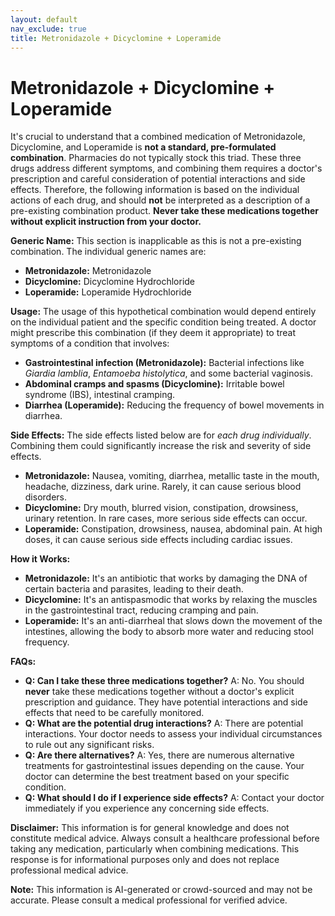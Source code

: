 ```yaml
---
layout: default
nav_exclude: true
title: Metronidazole + Dicyclomine + Loperamide
---
```


# Metronidazole + Dicyclomine + Loperamide

It's crucial to understand that a combined medication of Metronidazole, Dicyclomine, and Loperamide is **not a standard, pre-formulated combination**.  Pharmacies do not typically stock this triad.  These three drugs address different symptoms, and combining them requires a doctor's prescription and careful consideration of potential interactions and side effects.  Therefore, the following information is based on the individual actions of each drug, and should **not** be interpreted as a description of a pre-existing combination product.  **Never take these medications together without explicit instruction from your doctor.**

**Generic Name:**  This section is inapplicable as this is not a pre-existing combination.  The individual generic names are:

* **Metronidazole:**  Metronidazole
* **Dicyclomine:** Dicyclomine Hydrochloride
* **Loperamide:** Loperamide Hydrochloride


**Usage:**  The usage of this hypothetical combination would depend entirely on the individual patient and the specific condition being treated. A doctor might prescribe this combination (if they deem it appropriate) to treat symptoms of a condition that involves:

* **Gastrointestinal infection (Metronidazole):**  Bacterial infections like *Giardia lamblia*, *Entamoeba histolytica*, and some bacterial vaginosis.
* **Abdominal cramps and spasms (Dicyclomine):**  Irritable bowel syndrome (IBS), intestinal cramping.
* **Diarrhea (Loperamide):**  Reducing the frequency of bowel movements in diarrhea.


**Side Effects:**  The side effects listed below are for *each drug individually*.  Combining them could significantly increase the risk and severity of side effects.

* **Metronidazole:**  Nausea, vomiting, diarrhea, metallic taste in the mouth, headache, dizziness, dark urine.  Rarely, it can cause serious blood disorders.
* **Dicyclomine:** Dry mouth, blurred vision, constipation, drowsiness, urinary retention.  In rare cases, more serious side effects can occur.
* **Loperamide:**  Constipation, drowsiness, nausea, abdominal pain.  At high doses, it can cause serious side effects including cardiac issues.

**How it Works:**

* **Metronidazole:**  It's an antibiotic that works by damaging the DNA of certain bacteria and parasites, leading to their death.
* **Dicyclomine:**  It's an antispasmodic that works by relaxing the muscles in the gastrointestinal tract, reducing cramping and pain.
* **Loperamide:**  It's an anti-diarrheal that slows down the movement of the intestines, allowing the body to absorb more water and reducing stool frequency.


**FAQs:**

* **Q: Can I take these three medications together?**  A: No.  You should **never** take these medications together without a doctor's explicit prescription and guidance.  They have potential interactions and side effects that need to be carefully monitored.
* **Q: What are the potential drug interactions?** A:  There are potential interactions.  Your doctor needs to assess your individual circumstances to rule out any significant risks.
* **Q: Are there alternatives?** A: Yes, there are numerous alternative treatments for gastrointestinal issues depending on the cause. Your doctor can determine the best treatment based on your specific condition.
* **Q: What should I do if I experience side effects?** A: Contact your doctor immediately if you experience any concerning side effects.

**Disclaimer:** This information is for general knowledge and does not constitute medical advice.  Always consult a healthcare professional before taking any medication, particularly when combining medications.  This response is for informational purposes only and does not replace professional medical advice.


**Note:** This information is AI-generated or crowd-sourced and may not be accurate. Please consult a medical professional for verified advice.
